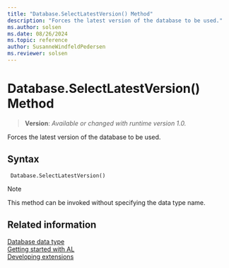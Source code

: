 ```yaml
---
title: "Database.SelectLatestVersion() Method"
description: "Forces the latest version of the database to be used."
ms.author: solsen
ms.date: 08/26/2024
ms.topic: reference
author: SusanneWindfeldPedersen
ms.reviewer: solsen
---
```

[//]: # (START>DO_NOT_EDIT)
[//]: # (IMPORTANT:Do not edit any of the content between here and the END>DO_NOT_EDIT.)
[//]: # (Any modifications should be made in the .xml files in the ModernDev repo.)
# Database.SelectLatestVersion() Method
> **Version**: _Available or changed with runtime version 1.0._

Forces the latest version of the database to be used.


## Syntax
```AL
 Database.SelectLatestVersion()
```
> [!NOTE]
> This method can be invoked without specifying the data type name.


[//]: # (IMPORTANT: END>DO_NOT_EDIT)
## Related information
[Database data type](database-data-type.md)  
[Getting started with AL](../../devenv-get-started.md)  
[Developing extensions](../../devenv-dev-overview.md)